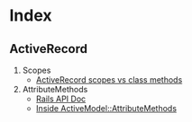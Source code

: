 # Index

## ActiveRecord

1. Scopes
    * [ActiveRecord scopes vs class methods](http://blog.plataformatec.com.br/2013/02/active-record-scopes-vs-class-methods/)
2. AttributeMethods
    * [Rails API Doc](http://api.rubyonrails.org/classes/ActiveModel/AttributeMethods.html)
    * [Inside ActiveModel::AttributeMethods](https://github.com/oscardelben/words-about-code/blob/master/2012/04/rails-internals-inside-attribute-methods.md#rails-internals-inside-active-model-attribute-methods) 
     